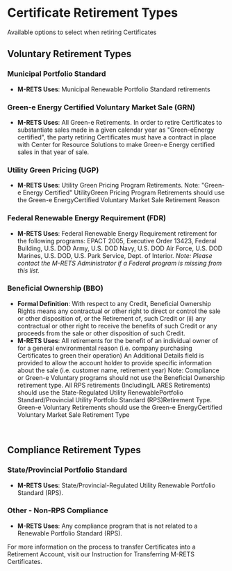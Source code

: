 # Certificate Retirement Types

Available options to select when retiring Certificates

## Voluntary Retirement Types

### Municipal Portfolio Standard

-   **M-RETS Uses**: Municipal Renewable Portfolio Standard retirements 

### Green-e Energy Certified Voluntary Market Sale (GRN)

-   **M-RETS Uses**: All Green-e Retirements. In order to retire Certificates to substantiate sales made in a given calendar year as "Green-eEnergy certified", the party retiring Certificates must have a contract in place with Center for Resource Solutions to make Green-e Energy certified sales in that year of sale. 

### Utility Green Pricing (UGP)

-   **M-RETS Uses**: Utility Green Pricing Program Retirements. Note: "Green-e Energy Certified" UtilityGreen Pricing Program Retirements should use the Green-e EnergyCertified Voluntary Market Sale Retirement Reason 

### Federal Renewable Energy Requirement (FDR)

-   **M-RETS Uses**: Federal Renewable Energy Requirement retirement for the following programs: EPACT 2005, Executive Order 13423, Federal Building, U.S. DOD Army, U.S. DOD Navy, U.S. DOD Air Force, U.S. DOD Marines, U.S. DOD, U.S. Park Service, Dept. of Interior. *Note: Please contact the M-RETS Administrator if a Federal program is missing from this list.*

### Beneficial Ownership (BBO)

-   **Formal Definition**: With respect to any Credit, Beneficial Ownership Rights means any contractual or other right to direct or control the sale or other disposition of, or the Retirement of, such Credit or (ii) any contractual or other right to receive the benefits of such Credit or any proceeds from the sale or other disposition of such Credit.
-   **M-RETS Uses**: All retirements for the benefit of an individual owner of for a general environmental reason (i.e. company purchasing Certificates to green their operation) An Additional Details field is provided to allow the account holder to provide specific information about the sale (i.e. customer name, retirement year) Note: Compliance or Green-e Voluntary programs should not use the Beneficial Ownership retirement type. All RPS retirements (IncludingIL ARES Retirements) should use the State-Regulated Utility RenewablePortfolio Standard/Provincial Utility Portfolio Standard (RPS)Retirement Type. Green-e Voluntary Retirements should use the Green-e EnergyCertified Voluntary Market Sale Retirement Type 

<br>

## Compliance Retirement Types

### State/Provincial Portfolio Standard

-   **M-RETS Uses**: State/Provincial-Regulated Utility Renewable Portfolio Standard (RPS). 

### Other - Non-RPS Compliance

-   **M-RETS Uses**: Any compliance program that is not related to a Renewable Portfolio Standard (RPS).

For more information on the process to transfer Certificates into a Retirement Account, visit our Instruction for Transferring M-RETS Certificates.
